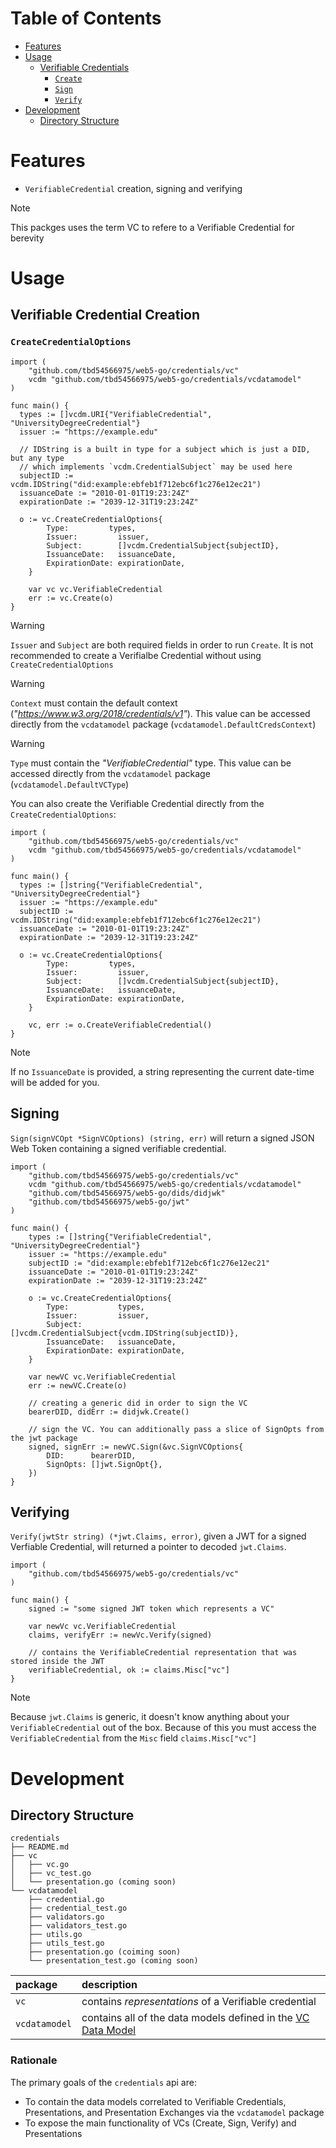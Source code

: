 # Table of Contents <!-- omit in toc -->

- [Features](#features)
- [Usage](#usage)
  - [Verifiable Credentials](#vc)
    - [`Create`](#vccreate)
    - [`Sign`](#vcsign)
    - [`Verify`](#vcverify)
- [Development](#development)
  - [Directory Structure](#directory-structure)
 <!--    - [Rationale](#rationale)
  - [Adding a new DID Method](#adding-a-new-did-method)
    - [Creation](#creation)
    - [Resolution](#resolution) -->


# Features

* `VerifiableCredential` creation, signing and verifying

> [!NOTE]
> This packges uses the term VC to refere to a Verifiable Credential for berevity

# Usage

## Verifiable Credential Creation

### `CreateCredentialOptions`

```
import (
    "github.com/tbd54566975/web5-go/credentials/vc"
    vcdm "github.com/tbd54566975/web5-go/credentials/vcdatamodel"
)

func main() {
  types := []vcdm.URI{"VerifiableCredential", "UniversityDegreeCredential"}
  issuer := "https://example.edu"

  // IDString is a built in type for a subject which is just a DID, but any type
  // which implements `vcdm.CredentialSubject` may be used here
  subjectID := vcdm.IDString("did:example:ebfeb1f712ebc6f1c276e12ec21")
  issuanceDate := "2010-01-01T19:23:24Z"
  expirationDate := "2039-12-31T19:23:24Z"

  o := vc.CreateCredentialOptions{
		Type:         types,
		Issuer:         issuer,
		Subject:        []vcdm.CredentialSubject{subjectID},
		IssuanceDate:   issuanceDate,
		ExpirationDate: expirationDate,
	}

	var vc vc.VerifiableCredential
	err := vc.Create(o)
}
```
> [!Warning]
> `Issuer` and `Subject` are both required fields in order to run `Create`. It is not recommended to create a 
> Verifialbe Credential without using `CreateCredentialOptions`

> [!Warning]
> `Context` must contain the default context (*"https://www.w3.org/2018/credentials/v1"*). This value 
can be accessed directly from the `vcdatamodel` package (`vcdatamodel.DefaultCredsContext`)

> [!Warning]
> `Type` must contain the *"VerifiableCredential"* type. This value can be accessed directly from the 
> `vcdatamodel` package (`vcdatamodel.DefaultVCType`)

You can also create the Verifiable Credential directly from the `CreateCredentialOptions`:

```
import (
    "github.com/tbd54566975/web5-go/credentials/vc"
    vcdm "github.com/tbd54566975/web5-go/credentials/vcdatamodel"
)

func main() {
  types := []string{"VerifiableCredential", "UniversityDegreeCredential"}
  issuer := "https://example.edu"
  subjectID := vcdm.IDString("did:example:ebfeb1f712ebc6f1c276e12ec21")
  issuanceDate := "2010-01-01T19:23:24Z"
  expirationDate := "2039-12-31T19:23:24Z"

  o := vc.CreateCredentialOptions{
		Type:         types,
		Issuer:         issuer,
		Subject:        []vcdm.CredentialSubject{subjectID},
		IssuanceDate:   issuanceDate,
		ExpirationDate: expirationDate,
	}

	vc, err := o.CreateVerifiableCredential()
}
```
> [!NOTE]
> If no `IssuanceDate` is provided, a string representing the current date-time will be added for you.

## Signing

`Sign(signVCOpt *SignVCOptions) (string, err)` will return a signed JSON Web Token containing a
signed verifiable credential.

```
import (
    "github.com/tbd54566975/web5-go/credentials/vc"
	vcdm "github.com/tbd54566975/web5-go/credentials/vcdatamodel"
	"github.com/tbd54566975/web5-go/dids/didjwk"
	"github.com/tbd54566975/web5-go/jwt"
)

func main() {
	types := []string{"VerifiableCredential", "UniversityDegreeCredential"}
	issuer := "https://example.edu"
	subjectID := "did:example:ebfeb1f712ebc6f1c276e12ec21"
	issuanceDate := "2010-01-01T19:23:24Z"
	expirationDate := "2039-12-31T19:23:24Z"

	o := vc.CreateCredentialOptions{
		Type:           types,
		Issuer:         issuer,
		Subject:        []vcdm.CredentialSubject{vcdm.IDString(subjectID)},
		IssuanceDate:   issuanceDate,
		ExpirationDate: expirationDate,
	}

	var newVC vc.VerifiableCredential
	err := newVC.Create(o)

	// creating a generic did in order to sign the VC
	bearerDID, didErr := didjwk.Create()

	// sign the VC. You can additionally pass a slice of SignOpts from the jwt package
	signed, signErr := newVC.Sign(&vc.SignVCOptions{
		DID:      bearerDID,
		SignOpts: []jwt.SignOpt{},
	})
}
```
## Verifying

`Verify(jwtStr string) (*jwt.Claims, error)`, given a JWT for a signed Verfiable Credential, will returned a pointer to decoded `jwt.Claims`.

```
import (
	"github.com/tbd54566975/web5-go/credentials/vc"
)

func main() {
	signed := "some signed JWT token which represents a VC"
  
	var newVc vc.VerifiableCredential
	claims, verifyErr := newVc.Verify(signed)
  
	// contains the VerifiableCredential representation that was stored inside the JWT
	verifiableCredential, ok := claims.Misc["vc"]
}
```
> [!NOTE]
> Because `jwt.Claims` is generic, it doesn't know anything about your `VerifiableCredential` out of the box. 
> Because of this you must access the `VerifiableCredential` from the `Misc` field `claims.Misc["vc"]`


# Development

## Directory Structure
```
credentials
├── README.md
├── vc
│   ├── vc.go
│   ├── vc_test.go
│   └── presentation.go (coming soon)
└── vcdatamodel
    ├── credential.go
    ├── credential_test.go
    ├── validators.go
    ├── validators_test.go
    ├── utils.go
    ├── utils_test.go
    ├── presentation.go (coiming soon)
    └── presentation_test.go (coming soon)

```

| package       | description                                                                                         |
| :------------ | :-------------------------------------------------------------------------------------------------- |
| `vc `         | contains _representations_ of a Verifiable credential                                               |
| `vcdatamodel` | contains all of the data models defined in the [VC Data Model](https://www.w3.org/TR/vc-data-model) |

### Rationale

The primary goals of the `credentials` api are:
- To contain the data models correlated to Verifiable Credentials, Presentations, and Presentation Exchanges via the `vcdatamodel` package
- To expose the main functionality of VCs (Create, Sign, Verify) and Presentations
